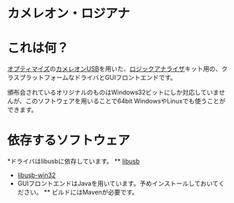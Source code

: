 カメレオン・ロジアナ
=================

これは何？
=================
[オプティマイズ](http://optimize.ath.cx/)の[カメレオンUSB](http://optimize.ath.cx/cusb/index.html)を用いた、[ロジックアナライザ](http://optimize.ath.cx/cusb/logiana.html)キット用の、クラスプラットフォームなドライバとGUIフロントエンドです。

頒布会されているオリジナルのものはWindows32ビットにしか対応していませんが、このソフトウェアを用いることで64bit WindowsやLinuxでも使うことができます。

依存するソフトウェア
================

 *ドライバはlibusbに依存しています。
 ** [libusb](http://www.libusb.org/)
 * [libusb-win32](http://sourceforge.net/apps/trac/libusb-win32/wiki)
 * GUIフロントエンドはJavaを用いています。予めインストールしておいてください。
 ** ビルドにはMavenが必要です。

